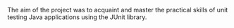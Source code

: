 The aim of the project was to acquaint and master the practical skills of unit testing Java applications using the JUnit library.
